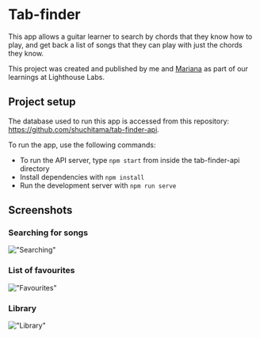 # Tab-finder

This app allows a guitar learner to search by chords that they know how to play, and get back a list of songs that they can play with just the chords they know.

This project was created and published by me and [Mariana](https://github.com/maridoh13) as part of our learnings at Lighthouse Labs.

## Project setup

The database used to run this app is accessed from this repository: https://github.com/shuchitama/tab-finder-api.

To run the app, use the following commands:

- To run the API server, type `npm start` from inside the tab-finder-api directory
- Install dependencies with `npm install`
- Run the development server with `npm run serve`

## Screenshots

### Searching for songs

!["Searching"](https://github.com/shuchitama/tab-finder/blob/master/docs/search.gif?raw=true)

### List of favourites

!["Favourites"](https://github.com/shuchitama/tab-finder/blob/master/docs/favourites.png?raw=true)

### Library

!["Library"](https://github.com/shuchitama/tab-finder/blob/master/docs/library.png?raw=true)